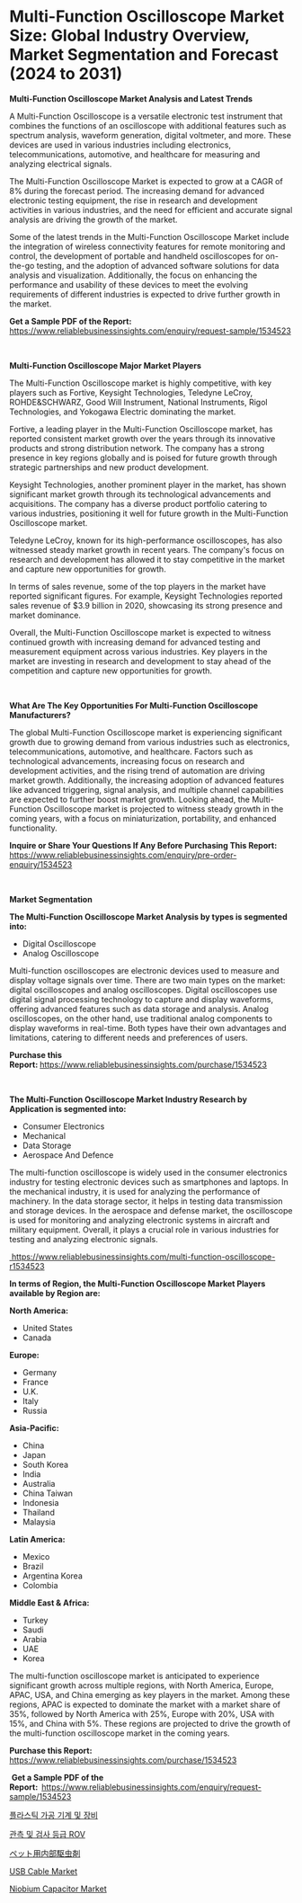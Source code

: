 <p><h1>Multi-Function Oscilloscope Market Size: Global Industry Overview, Market Segmentation and Forecast (2024 to 2031)</h1></p><p><strong>Multi-Function Oscilloscope Market Analysis and Latest Trends</strong></p>
<p><p>A Multi-Function Oscilloscope is a versatile electronic test instrument that combines the functions of an oscilloscope with additional features such as spectrum analysis, waveform generation, digital voltmeter, and more. These devices are used in various industries including electronics, telecommunications, automotive, and healthcare for measuring and analyzing electrical signals.</p><p>The Multi-Function Oscilloscope Market is expected to grow at a CAGR of 8% during the forecast period. The increasing demand for advanced electronic testing equipment, the rise in research and development activities in various industries, and the need for efficient and accurate signal analysis are driving the growth of the market.</p><p>Some of the latest trends in the Multi-Function Oscilloscope Market include the integration of wireless connectivity features for remote monitoring and control, the development of portable and handheld oscilloscopes for on-the-go testing, and the adoption of advanced software solutions for data analysis and visualization. Additionally, the focus on enhancing the performance and usability of these devices to meet the evolving requirements of different industries is expected to drive further growth in the market.</p></p>
<p><strong>Get a Sample PDF of the Report:&nbsp;</strong> <a href="https://www.reliablebusinessinsights.com/enquiry/request-sample/1534523">https://www.reliablebusinessinsights.com/enquiry/request-sample/1534523</a></p>
<p>&nbsp;</p>
<p><strong>Multi-Function Oscilloscope Major Market Players</strong></p>
<p><p>The Multi-Function Oscilloscope market is highly competitive, with key players such as Fortive, Keysight Technologies, Teledyne LeCroy, ROHDE&SCHWARZ, Good Will Instrument, National Instruments, Rigol Technologies, and Yokogawa Electric dominating the market.</p><p>Fortive, a leading player in the Multi-Function Oscilloscope market, has reported consistent market growth over the years through its innovative products and strong distribution network. The company has a strong presence in key regions globally and is poised for future growth through strategic partnerships and new product development.</p><p>Keysight Technologies, another prominent player in the market, has shown significant market growth through its technological advancements and acquisitions. The company has a diverse product portfolio catering to various industries, positioning it well for future growth in the Multi-Function Oscilloscope market.</p><p>Teledyne LeCroy, known for its high-performance oscilloscopes, has also witnessed steady market growth in recent years. The company's focus on research and development has allowed it to stay competitive in the market and capture new opportunities for growth.</p><p>In terms of sales revenue, some of the top players in the market have reported significant figures. For example, Keysight Technologies reported sales revenue of $3.9 billion in 2020, showcasing its strong presence and market dominance.</p><p>Overall, the Multi-Function Oscilloscope market is expected to witness continued growth with increasing demand for advanced testing and measurement equipment across various industries. Key players in the market are investing in research and development to stay ahead of the competition and capture new opportunities for growth.</p></p>
<p>&nbsp;</p>
<p><strong>What Are The Key Opportunities For Multi-Function Oscilloscope Manufacturers?</strong></p>
<p><p>The global Multi-Function Oscilloscope market is experiencing significant growth due to growing demand from various industries such as electronics, telecommunications, automotive, and healthcare. Factors such as technological advancements, increasing focus on research and development activities, and the rising trend of automation are driving market growth. Additionally, the increasing adoption of advanced features like advanced triggering, signal analysis, and multiple channel capabilities are expected to further boost market growth. Looking ahead, the Multi-Function Oscilloscope market is projected to witness steady growth in the coming years, with a focus on miniaturization, portability, and enhanced functionality.</p></p>
<p><strong>Inquire or Share Your Questions If Any Before Purchasing This Report:</strong> <a href="https://www.reliablebusinessinsights.com/enquiry/pre-order-enquiry/1534523">https://www.reliablebusinessinsights.com/enquiry/pre-order-enquiry/1534523</a></p>
<p>&nbsp;</p>
<p><strong>Market Segmentation</strong></p>
<p><strong>The Multi-Function Oscilloscope Market Analysis by types is segmented into:</strong></p>
<p><ul><li>Digital Oscilloscope</li><li>Analog Oscilloscope</li></ul></p>
<p><p>Multi-function oscilloscopes are electronic devices used to measure and display voltage signals over time. There are two main types on the market: digital oscilloscopes and analog oscilloscopes. Digital oscilloscopes use digital signal processing technology to capture and display waveforms, offering advanced features such as data storage and analysis. Analog oscilloscopes, on the other hand, use traditional analog components to display waveforms in real-time. Both types have their own advantages and limitations, catering to different needs and preferences of users.</p></p>
<p><strong>Purchase this Report:&nbsp;</strong><a href="https://www.reliablebusinessinsights.com/purchase/1534523">https://www.reliablebusinessinsights.com/purchase/1534523</a></p>
<p>&nbsp;</p>
<p><strong>The Multi-Function Oscilloscope Market Industry Research by Application is segmented into:</strong></p>
<p><ul><li>Consumer Electronics</li><li>Mechanical</li><li>Data Storage</li><li>Aerospace And Defence</li></ul></p>
<p><p>The multi-function oscilloscope is widely used in the consumer electronics industry for testing electronic devices such as smartphones and laptops. In the mechanical industry, it is used for analyzing the performance of machinery. In the data storage sector, it helps in testing data transmission and storage devices. In the aerospace and defense market, the oscilloscope is used for monitoring and analyzing electronic systems in aircraft and military equipment. Overall, it plays a crucial role in various industries for testing and analyzing electronic signals.</p></p>
<p><a href="https://www.reliablebusinessinsights.com/multi-function-oscilloscope-r1534523">&nbsp;https://www.reliablebusinessinsights.com/multi-function-oscilloscope-r1534523</a></p>
<p><strong>In terms of Region, the Multi-Function Oscilloscope Market Players available by Region are:</strong></p>
<p>
    <p> <strong> North America: </strong>
        <ul>
            <li>United States</li>
            <li>Canada</li>
        </ul>
        </p> 
    <p> <strong> Europe: </strong>
        <ul>
            <li>Germany</li>
            <li>France</li>
            <li>U.K.</li>
            <li>Italy</li>
            <li>Russia</li>
        </ul>
        </p> 
    <p> <strong> Asia-Pacific: </strong>
        <ul>
            <li>China</li>
            <li>Japan</li>
            <li>South Korea</li>
            <li>India</li>
            <li>Australia</li>
            <li>China Taiwan</li>
            <li>Indonesia</li>
            <li>Thailand</li>
            <li>Malaysia</li>
        </ul>
        </p> 
    <p> <strong> Latin America: </strong>
        <ul>
            <li>Mexico</li>
            <li>Brazil</li>
            <li>Argentina Korea</li>
            <li>Colombia</li>
        </ul>
        </p> 
    <p> <strong> Middle East & Africa: </strong>
        <ul>
            <li>Turkey</li>
            <li>Saudi</li>
            <li>Arabia</li>
            <li>UAE</li>
            <li>Korea</li>
        </ul>
    </p>
    </p>
<p><p>The multi-function oscilloscope market is anticipated to experience significant growth across multiple regions, with North America, Europe, APAC, USA, and China emerging as key players in the market. Among these regions, APAC is expected to dominate the market with a market share of 35%, followed by North America with 25%, Europe with 20%, USA with 15%, and China with 5%. These regions are projected to drive the growth of the multi-function oscilloscope market in the coming years.</p></p>
<p><strong>Purchase this Report: </strong><a href="https://www.reliablebusinessinsights.com/purchase/1534523">https://www.reliablebusinessinsights.com/purchase/1534523</a></p>
<p>&nbsp;<strong>Get a Sample PDF of the Report:&nbsp;&nbsp;</strong><a href="https://www.reliablebusinessinsights.com/enquiry/request-sample/1534523">https://www.reliablebusinessinsights.com/enquiry/request-sample/1534523</a></p>
<p><strong></strong></p>
<p><p><a href="https://github.com/vanessagrant665567/Market-Research-Report-List-1/blob/main/6168494157415.md">플라스틱 가공 기계 및 장비</a></p><p><a href="https://github.com/raap8632/Market-Research-Report-List-1/blob/main/2875673157414.md">관측 및 검사 등급 ROV</a></p><p><a href="https://github.com/decker5351/Market-Research-Report-List-1/blob/main/6333587148208.md">ペット用内部駆虫剤</a></p><p><a href="https://github.com/prosalinda88/Market-Research-Report-List-5/blob/main/usb-cable-market.md">USB Cable Market</a></p><p><a href="https://github.com/globismark/Market-Research-Report-List-4/blob/main/niobium-capacitor-market.md">Niobium Capacitor Market</a></p></p>